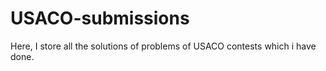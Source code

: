 # USACO-submissions

Here, I store all the solutions of problems of USACO contests which i have done.
